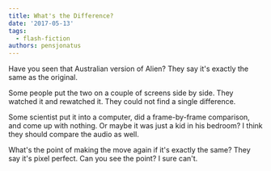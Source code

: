 ```yaml
---
title: What's the Difference?
date: '2017-05-13'
tags:
  - flash-fiction
authors: pensjonatus
---
```


Have you seen that Australian version of Alien? They say it's exactly the same
as the original.

<!-- truncate -->

Some people put the two on a couple of screens side by side. They watched it and
rewatched it. They could not find a single difference.

Some scientist put it into a computer, did a frame-by-frame comparison, and come
up with nothing. Or maybe it was just a kid in his bedroom? I think they should
compare the audio as well.

What's the point of making the move again if it's exactly the same? They say
it's pixel perfect. Can you see the point? I sure can't.
